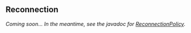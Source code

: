 ## Reconnection

*Coming soon... In the meantime, see the javadoc for [ReconnectionPolicy].*

<!--
TODO cover:
- reconnection policy
- scheduled reconnections vs. gossip events
-->

[ReconnectionPolicy]: http://docs.datastax.com/en/drivers/java-dse/1.1/com/datastax/driver/core/policies/ReconnectionPolicy.html